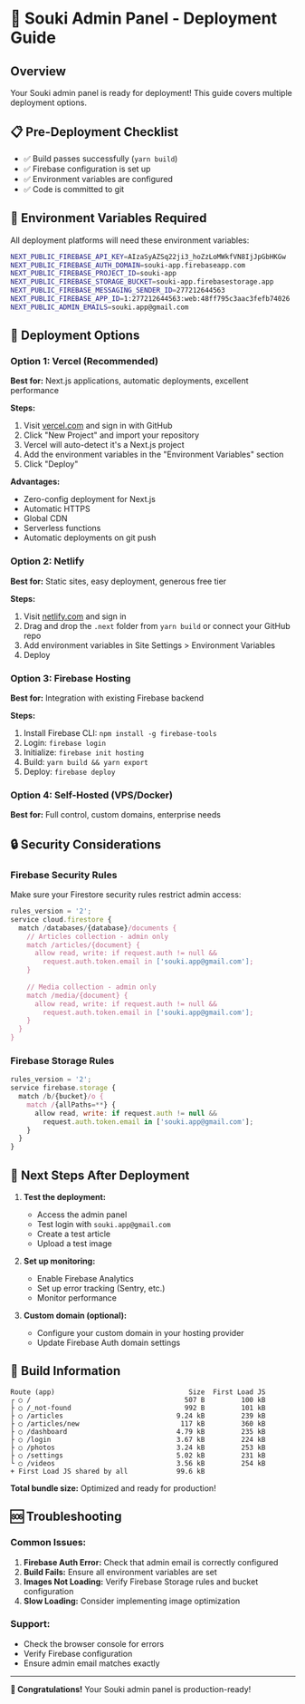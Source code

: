 # 🚀 Souki Admin Panel - Deployment Guide

## Overview
Your Souki admin panel is ready for deployment! This guide covers multiple deployment options.

## 📋 Pre-Deployment Checklist
- ✅ Build passes successfully (`yarn build`)
- ✅ Firebase configuration is set up
- ✅ Environment variables are configured
- ✅ Code is committed to git

## 🔧 Environment Variables Required
All deployment platforms will need these environment variables:

```bash
NEXT_PUBLIC_FIREBASE_API_KEY=AIzaSyAZSq22ji3_hoZzLoMWkfVN8IjJpGbHKGw
NEXT_PUBLIC_FIREBASE_AUTH_DOMAIN=souki-app.firebaseapp.com
NEXT_PUBLIC_FIREBASE_PROJECT_ID=souki-app
NEXT_PUBLIC_FIREBASE_STORAGE_BUCKET=souki-app.firebasestorage.app
NEXT_PUBLIC_FIREBASE_MESSAGING_SENDER_ID=277212644563
NEXT_PUBLIC_FIREBASE_APP_ID=1:277212644563:web:48ff795c3aac3fefb74026
NEXT_PUBLIC_ADMIN_EMAILS=souki.app@gmail.com
```

## 🌟 Deployment Options

### Option 1: Vercel (Recommended)
**Best for:** Next.js applications, automatic deployments, excellent performance

**Steps:**
1. Visit [vercel.com](https://vercel.com) and sign in with GitHub
2. Click "New Project" and import your repository
3. Vercel will auto-detect it's a Next.js project
4. Add the environment variables in the "Environment Variables" section
5. Click "Deploy"

**Advantages:**
- Zero-config deployment for Next.js
- Automatic HTTPS
- Global CDN
- Serverless functions
- Automatic deployments on git push

### Option 2: Netlify
**Best for:** Static sites, easy deployment, generous free tier

**Steps:**
1. Visit [netlify.com](https://netlify.com) and sign in
2. Drag and drop the `.next` folder from `yarn build` or connect your GitHub repo
3. Add environment variables in Site Settings > Environment Variables
4. Deploy

### Option 3: Firebase Hosting
**Best for:** Integration with existing Firebase backend

**Steps:**
1. Install Firebase CLI: `npm install -g firebase-tools`
2. Login: `firebase login`
3. Initialize: `firebase init hosting`
4. Build: `yarn build && yarn export`
5. Deploy: `firebase deploy`

### Option 4: Self-Hosted (VPS/Docker)
**Best for:** Full control, custom domains, enterprise needs

## 🔒 Security Considerations

### Firebase Security Rules
Make sure your Firestore security rules restrict admin access:

```javascript
rules_version = '2';
service cloud.firestore {
  match /databases/{database}/documents {
    // Articles collection - admin only
    match /articles/{document} {
      allow read, write: if request.auth != null && 
        request.auth.token.email in ['souki.app@gmail.com'];
    }
    
    // Media collection - admin only  
    match /media/{document} {
      allow read, write: if request.auth != null && 
        request.auth.token.email in ['souki.app@gmail.com'];
    }
  }
}
```

### Firebase Storage Rules
```javascript
rules_version = '2';
service firebase.storage {
  match /b/{bucket}/o {
    match /{allPaths=**} {
      allow read, write: if request.auth != null && 
        request.auth.token.email in ['souki.app@gmail.com'];
    }
  }
}
```

## 🎯 Next Steps After Deployment

1. **Test the deployment:**
   - Access the admin panel
   - Test login with `souki.app@gmail.com`
   - Create a test article
   - Upload a test image

2. **Set up monitoring:**
   - Enable Firebase Analytics
   - Set up error tracking (Sentry, etc.)
   - Monitor performance

3. **Custom domain (optional):**
   - Configure your custom domain in your hosting provider
   - Update Firebase Auth domain settings

## 📝 Build Information

```
Route (app)                                 Size  First Load JS    
┌ ○ /                                      507 B         100 kB
├ ○ /_not-found                            992 B         101 kB
├ ○ /articles                            9.24 kB         239 kB
├ ○ /articles/new                         117 kB         360 kB
├ ○ /dashboard                           4.79 kB         235 kB
├ ○ /login                               3.67 kB         224 kB
├ ○ /photos                              3.24 kB         253 kB
├ ○ /settings                            5.02 kB         231 kB
└ ○ /videos                              3.56 kB         254 kB
+ First Load JS shared by all            99.6 kB
```

**Total bundle size:** Optimized and ready for production!

## 🆘 Troubleshooting

### Common Issues:
1. **Firebase Auth Error:** Check that admin email is correctly configured
2. **Build Fails:** Ensure all environment variables are set
3. **Images Not Loading:** Verify Firebase Storage rules and bucket configuration
4. **Slow Loading:** Consider implementing image optimization

### Support:
- Check the browser console for errors
- Verify Firebase configuration
- Ensure admin email matches exactly

---

**🎉 Congratulations!** Your Souki admin panel is production-ready!
